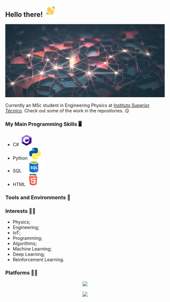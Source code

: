 ## Hello there!  <img src="waving.gif" width="40px">

![Image](GitHubBackground.jpg)

Currently an MSc student in Engineering Physics at [Instituto Superior Técnico](https://tecnico.ulisboa.pt/pt/). Check out some of the work in the repositories. :wink:

### My Main Programming Skills :desktop_computer: 
- C# <img src="csharp.png" width="40px">
- Python <img src="python_logo.png" width="40px">
- SQL <img src="SQL.png" width="70px">
- HTML <img src="html.png" width="40px">

### Tools and Environments 🔧



### Interests 👨‍💻
- Physics;
- Engineering;
- IoT;
- Programming;
- Algorithms;
- Machine Learning;
- Deep Learning;
- Reinforcement Learning.

### Platforms 👨‍💻
<p align="center">
<a href="linkedin.com/in/tiago-martins-9ba0a9154">
<img src="https://img.shields.io/badge/Linkedin-Tiago%20Martins-blue?logo=Linkedin">
</a>
</p>

<p align="center">
<a href="https://www.kaggle.com/ta97fp">
<img src="https://img.shields.io/badge/Kaggle-ta.am97fp-white?logo=kaggle">
</a>
</p>

<!--
**taamfp/taamfp** is a ✨ _special_ ✨ repository because its `README.md` (this file) appears on your GitHub profile.
-->
